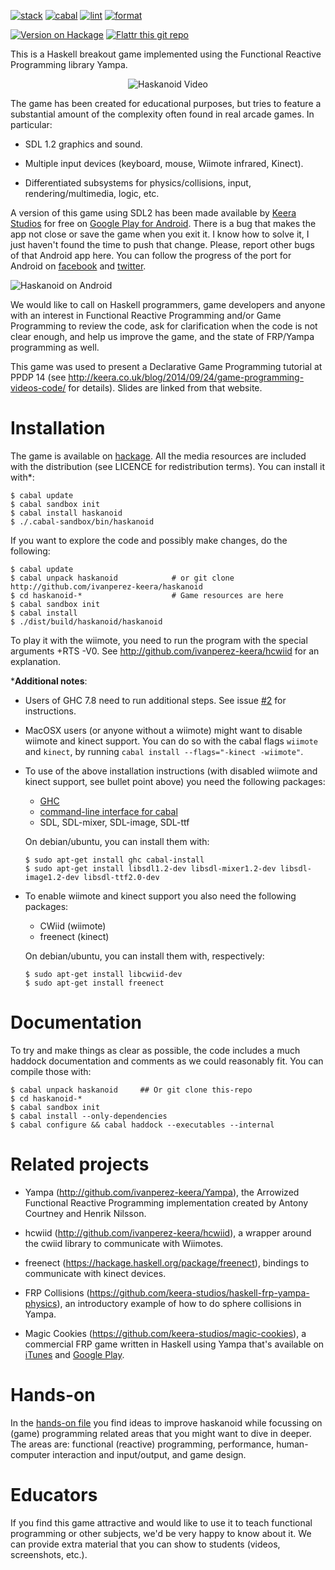 [![stack](https://github.com/haskell-game-archives/haskanoid/workflows/stack/badge.svg)](https://github.com/haskell-game-archives/haskanoid/actions?query=workflow%3Astack)
[![cabal](https://github.com/haskell-game-archives/haskanoid/workflows/cabal/badge.svg)](https://github.com/haskell-game-archives/haskanoid/actions?query=workflow%3Acabal)
[![lint](https://github.com/haskell-game-archives/haskanoid/workflows/lint/badge.svg)](https://github.com/haskell-game-archives/haskanoid/actions?query=workflow%3Alint)
[![format](https://github.com/haskell-game-archives/haskanoid/workflows/format/badge.svg)](https://github.com/haskell-game-archives/haskanoid/actions?query=workflow%3Aformat)

[![Version on Hackage](https://img.shields.io/hackage/v/haskanoid.svg)](https://hackage.haskell.org/package/haskanoid)
[![Flattr this git repo](http://api.flattr.com/button/flattr-badge-large.png)](https://flattr.com/submit/auto?user_id=ivanperez-keera&url=https://github.com/ivanperez-keera/haskanoid&title=Haskanoid&language=&tags=github&category=software)

This is a Haskell breakout game implemented using the Functional
Reactive Programming library Yampa.
<p align="center">
<img src="/screenshots/android.gif?raw=true" alt="Haskanoid Video" style="max-width:100%;">
</p>
The game has been created for educational purposes, but tries to feature a
substantial amount of the complexity often found in real arcade games. In
particular:

* SDL 1.2 graphics and sound.

* Multiple input devices (keyboard, mouse, Wiimote infrared, Kinect).

* Differentiated subsystems for physics/collisions, input,
  rendering/multimedia, logic, etc.

A version of this game using SDL2 has been made available by [Keera
Studios](https://facebook.com/keerastudios) for free on [Google Play for
Android](https://play.google.com/store/apps/details?id=uk.co.keera.games.breakout.beta).
There is a bug that makes the app not close or save the game when you exit it.
I know how to solve it, I just haven't found the time to push that change.
Please, report other bugs of that Android app here. You can follow the progress
of the port for Android on [facebook](http://facebook.com/keerastudios) and
[twitter](http://twitter.com/KeeraStudios).

![Haskanoid on Android](screenshots/android.png?raw=true)

We would like to call on Haskell programmers, game developers and anyone with
an interest in Functional Reactive Programming and/or Game Programming to
review the code, ask for clarification when the code is not clear enough, and
help us improve the game, and the state of FRP/Yampa programming as well.

This game was used to present a Declarative Game Programming tutorial at PPDP
14 (see
http://keera.co.uk/blog/2014/09/24/game-programming-videos-code/ for
details). Slides are linked from that website.

# Installation

The game is available on [hackage](https://hackage.haskell.org/package/SpaceInvaders). All the media resources are included with the distribution (see LICENCE for redistribution terms).  You can install it with*:

```
$ cabal update
$ cabal sandbox init
$ cabal install haskanoid
$ ./.cabal-sandbox/bin/haskanoid
```

If you want to explore the code and possibly make changes, do the following:

```
$ cabal update
$ cabal unpack haskanoid            # or git clone http://github.com/ivanperez-keera/haskanoid
$ cd haskanoid-*                    # Game resources are here
$ cabal sandbox init
$ cabal install
$ ./dist/build/haskanoid/haskanoid
```

To play it with the wiimote, you need to run the program with the special
arguments +RTS -V0. See http://github.com/ivanperez-keera/hcwiid for an
explanation.

*__Additional notes__:

 * Users of GHC 7.8 need to run additional steps. See issue [#2](../../issues/2) for instructions.
 * MacOSX users (or anyone without a wiimote) might want to disable wiimote and kinect support. You can do so with the cabal flags `wiimote` and `kinect`, by running `cabal install --flags="-kinect -wiimote"`.
 * To use of the above installation instructions (with disabled wiimote and kinect support, see bullet point above) you need the following packages:

   * [GHC](https://www.haskell.org/ghc/)
   * [command-line interface for cabal](https://github.com/haskell/cabal/tree/master/cabal-install)
   * SDL, SDL-mixer, SDL-image, SDL-ttf

   On debian/ubuntu, you can install them with:

   ```
   $ sudo apt-get install ghc cabal-install
   $ sudo apt-get install libsdl1.2-dev libsdl-mixer1.2-dev libsdl-image1.2-dev libsdl-ttf2.0-dev
   ```

 * To enable wiimote and kinect support you also need the following packages:

   * CWiid (wiimote)
   * freenect (kinect)

   On debian/ubuntu, you can install them with, respectively:

   ```
   $ sudo apt-get install libcwiid-dev
   $ sudo apt-get install freenect
   ```

# Documentation

To try and make things as clear as possible, the code includes a much haddock
documentation and comments as we could reasonably fit. You can compile
those with:

```
$ cabal unpack haskanoid     ## Or git clone this-repo
$ cd haskanoid-*
$ cabal sandbox init
$ cabal install --only-dependencies
$ cabal configure && cabal haddock --executables --internal
```

# Related projects

* Yampa (http://github.com/ivanperez-keera/Yampa), the Arrowized Functional
Reactive Programming implementation created by Antony Courtney and Henrik Nilsson.

* hcwiid (http://github.com/ivanperez-keera/hcwiid), a wrapper around
the cwiid library to communicate with Wiimotes.

* freenect (https://hackage.haskell.org/package/freenect), bindings to
communicate with kinect devices.

* FRP Collisions (https://github.com/keera-studios/haskell-frp-yampa-physics),
an introductory example of how to do sphere collisions in Yampa.

* Magic Cookies (https://github.com/keera-studios/magic-cookies), a commercial
  FRP game written in Haskell using Yampa that's available on
[iTunes](https://itunes.apple.com/us/app/magic-cookies/id1244709871) and
[Google
Play](https://play.google.com/store/apps/details?id=uk.co.keera.games.magiccookies&hl=en).

# Hands-on

In the [hands-on file](https://github.com/ivanperez-keera/haskanoid/blob/develop/docs/hands-on.md)
you find ideas to improve haskanoid while focussing on (game)
programming related areas that you might want to dive in deeper. The areas are:
functional (reactive) programming, performance, human-computer interaction and
input/output, and game design.

# Educators

If you find this game attractive and would like to use it to teach functional
programming or other subjects, we'd be very happy to know about it. We can
provide extra material that you can show to students (videos, screenshots,
etc.).

